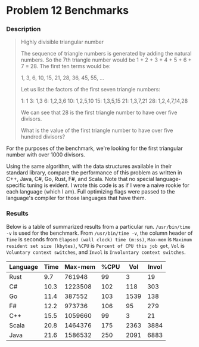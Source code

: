 
# Problem 12 Benchmarks

### Description

> Highly divisible triangular number
>
> The sequence of triangle numbers is generated by adding the natural numbers. So the 7th triangle number would be 1 + 2 + 3 + 4 + 5 + 6 + 7 = 28. The first ten terms would be:
>
> 1, 3, 6, 10, 15, 21, 28, 36, 45, 55, ...
>
> Let us list the factors of the first seven triangle numbers:
>
> 1: 1
> 3: 1,3
> 6: 1,2,3,6
> 10: 1,2,5,10
> 15: 1,3,5,15
> 21: 1,3,7,21
> 28: 1,2,4,7,14,28
>
> We can see that 28 is the first triangle number to have over five divisors.
>
> What is the value of the first triangle number to have over five hundred divisors?

For the purposes of the benchmark, we're looking for the first triangular number
with over 1000 divisors.

Using the same algorithm, with the data structures available in their
standard library, compare the performance of this problem as written in C++, Java,
C#, Go, Rust, F#, and Scala. Note that no special language-specific tuning is evident.
I wrote this code is as if I were a naive rookie for each language (which I am).
Full optimizing flags were passed to the language's compiler for those languages that have them.

### Results

Below is a table of summarized results from a particular run. `/usr/bin/time -v` is used
for the benchmark. From `/usr/bin/time -v`, the column header of `Time` is seconds from `Elapsed (wall clock) time (m:ss)`,
`Max-mem` is `Maximum resident set size (kbytes)`, `%CPU` is `Percent of CPU this job got`,
`Vol` is `Voluntary context switches`, and `Invol` is `Involuntary context switches`.

| Language | Time | Max-mem | %CPU |  Vol | Invol |
| ------   | ---- | ------- | ---- | ---- | ----- |
| Rust     |  9.7 |  761948 |   99 |    3 |    19 |
| C#       | 10.3 | 1223508 |  102 |  118 |   303 |
| Go       | 11.4 |  387552 |  103 | 1539 |   138 |
| F#       | 12.2 |  973736 |  106 |   95 |   279 |
| C++      | 15.5 | 1059660 |   99 |    3 |    21 |
| Scala    | 20.8 | 1464376 |  175 | 2363 |  3884 |
| Java     | 21.6 | 1586532 |  250 | 2091 |  6883 |


